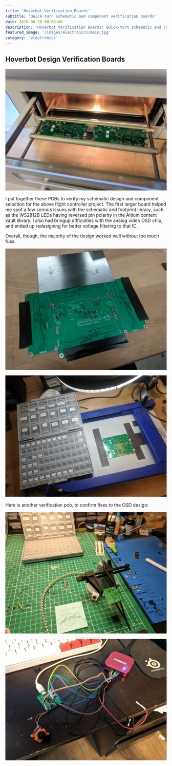 ```yaml
---
title: 'Hoverbot Verification Boards'
subtitle: 'Quick-turn schematic and component verification boards'
date: 2018-06-30 00:00:00
description: 'Hoverbot Verification Boards: Quick-turn schematic and component verification boards'
featured_image: '/images/electronics/main.jpg'
category: 'electronics'
---
```


## Hoverbot Design Verification Boards

![](/images/electronics/main.jpg)

I put together these PCBs to verify my schematic design and component selection for the above flight controller project. The first larger board helped me spot a few serious issues with the schematic and footprint library, such as the WS2812B LEDs having reversed pin polarity in the Altium content vault library. I also had bringup difficulties with the analog video OSD chip, and ended up redesigning for better voltage filtering to that IC.

Overall, though, the majority of the design worked well without too much fuss.

![](/images/electronics/test_paste.jpg)

![](/images/electronics/test_place.jpg)

Here is another verification pcb, to confirm fixes to the OSD design:

![](/images/electronics/osd_test.jpg)

![](/images/electronics/osd_test_2.jpg)